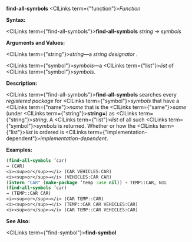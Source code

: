 **find-all-symbols** <ClLinks  term={"function"}><i>Function</i></ClLinks> 



**Syntax:** 



<ClLinks  term={"find-all-symbols"}><b>find-all-symbols</b></ClLinks> *string → symbols* 



**Arguments and Values:** 



<ClLinks  term={"string"}><i>string</i></ClLinks>—a *string designator* . 



<ClLinks  term={"symbol"}><i>symbols</i></ClLinks>—a <ClLinks  term={"list"}><i>list</i></ClLinks> of <ClLinks  term={"symbol"}><i>symbols</i></ClLinks>. 



**Description:** 



<ClLinks  term={"find-all-symbols"}><b>find-all-symbols</b></ClLinks> searches every *registered package* for <ClLinks  term={"symbol"}><i>symbols</i></ClLinks> that have a <ClLinks  term={"name"}><i>name</i></ClLinks> that is the <ClLinks  term={"same"}><i>same</i></ClLinks> (under <ClLinks  term={"string"}><b>string=</b></ClLinks>) as <ClLinks  term={"string"}><i>string</i></ClLinks>. A <ClLinks  term={"list"}><i>list</i></ClLinks> of all such <ClLinks  term={"symbol"}><i>symbols</i></ClLinks> is returned. Whether or how the <ClLinks  term={"list"}><i>list</i></ClLinks> is ordered is <ClLinks  term={"implementation-dependent"}><i>implementation-dependent</i></ClLinks>. 



**Examples:**
```lisp
(find-all-symbols ’car) 
→ (CAR) 
<i><sup>or</sup>→</i> (CAR VEHICLES:CAR) 
<i><sup>or</sup>→</i> (VEHICLES:CAR CAR) 
(intern "CAR" (make-package ’temp :use nil)) → TEMP::CAR, NIL 
(find-all-symbols ’car) 
→ (TEMP::CAR CAR) 
<i><sup>or</sup>→</i> (CAR TEMP::CAR) 
<i><sup>or</sup>→</i> (TEMP::CAR CAR VEHICLES:CAR) 
<i><sup>or</sup>→</i> (CAR TEMP::CAR VEHICLES:CAR) 
```
**See Also:** 



<ClLinks  term={"find-symbol"}><b>find-symbol</b></ClLinks> 



